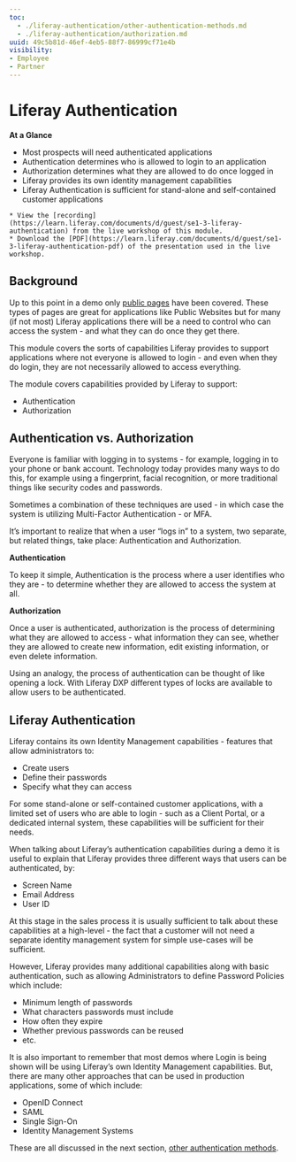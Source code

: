 ```yaml
---
toc:
  - ./liferay-authentication/other-authentication-methods.md
  - ./liferay-authentication/authorization.md
uuid: 49c5b81d-46ef-4eb5-88f7-86999cf71e4b
visibility: 
- Employee
- Partner
---
```


# Liferay Authentication

**At a Glance**

* Most prospects will need authenticated applications
* Authentication determines who is allowed to login to an application
* Authorization determines what they are allowed to do once logged in
* Liferay provides its own identity management capabilities
* Liferay Authentication is sufficient for stand-alone and self-contained customer applications

```{note}
* View the [recording](https://learn.liferay.com/documents/d/guest/se1-3-liferay-authentication) from the live workshop of this module.
* Download the [PDF](https://learn.liferay.com/documents/d/guest/se1-3-liferay-authentication-pdf) of the presentation used in the live workshop.
```

## Background

Up to this point in a demo only [public pages](./public-pages-experience.md) have been covered. These types of pages are great for applications like Public Websites but for many (if not most) Liferay applications there will be a need to control who can access the system - and what they can do once they get there.

This module covers the sorts of capabilities Liferay provides to support applications where not everyone is allowed to login - and even when they do login, they are not necessarily allowed to access everything.

The module covers capabilities provided by Liferay to support:

* Authentication
* Authorization

## Authentication vs. Authorization

Everyone is familiar with logging in to systems - for example, logging in to your phone or bank account. Technology today provides many ways to do this, for example using a fingerprint, facial recognition, or more traditional things like security codes and passwords.

Sometimes a combination of these techniques are used - in which case the system is utilizing Multi-Factor Authentication - or MFA.

It’s important to realize that when a user “logs in” to a system, two separate, but related things, take place: Authentication and Authorization.

**Authentication**

To keep it simple, Authentication is the process where a user identifies who they are - to determine whether they are allowed to access the system at all.

**Authorization**

Once a user is authenticated, authorization is the process of determining what they are allowed to access - what information they can see, whether they are allowed to create new information, edit existing information, or even delete information.

Using an analogy, the process of authentication can be thought of like opening a lock. With Liferay DXP different types of locks are available to allow users to be authenticated.

## Liferay Authentication

Liferay contains its own Identity Management capabilities - features that allow administrators to:

* Create users
* Define their passwords
* Specify what they can access 

For some stand-alone or self-contained customer applications, with a limited set of users who are able to login - such as a Client Portal, or a dedicated internal system, these capabilities will be sufficient for their needs.

When talking about Liferay’s authentication capabilities during a demo it is useful to explain that Liferay provides three different ways that users can be authenticated, by:

* Screen Name
* Email Address
* User ID

At this stage in the sales process it is usually sufficient to talk about these capabilities at a high-level - the fact that a customer will not need a separate identity management system for simple use-cases will be sufficient.

However, Liferay provides many additional capabilities along with basic authentication, such as allowing Administrators to define Password Policies which include:

* Minimum length of passwords
* What characters passwords must include
* How often they expire
* Whether previous passwords can be reused
* etc.

It is also important to remember that most demos where Login is being shown will be using Liferay’s own Identity Management capabilities. But, there are many other approaches that can be used in production applications, some of which include:

* OpenID Connect
* SAML
* Single Sign-On
* Identity Management Systems

These are all discussed in the next section, [other authentication methods](./liferay-authentication/other-authentication-methods.md).
